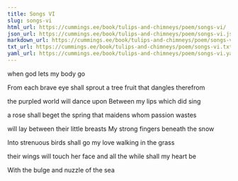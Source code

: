 ```yaml
---
title: Songs VI
slug: songs-vi
html_url: https://cummings.ee/book/tulips-and-chimneys/poem/songs-vi/
json_url: https://cummings.ee/book/tulips-and-chimneys/poem/songs-vi.json
markdown_url: https://cummings.ee/book/tulips-and-chimneys/poem/songs-vi.md
txt_url: https://cummings.ee/book/tulips-and-chimneys/poem/songs-vi.txt
yaml_url: https://cummings.ee/book/tulips-and-chimneys/poem/songs-vi.yaml
---
```


when god lets my body go

From each brave eye shall sprout a tree
fruit that dangles therefrom

the purpled world will dance upon
Between my lips which did sing

a rose shall beget the spring
that maidens whom passion wastes

will lay between their little breasts
My strong fingers beneath the snow

Into strenuous birds shall go
my love walking in the grass

their wings will touch her face
and all the while shall my heart be

With the bulge and nuzzle of the sea
